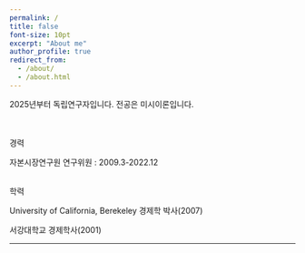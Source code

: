 ```yaml
---
permalink: /
title: false
font-size: 10pt
excerpt: "About me"
author_profile: true
redirect_from: 
  - /about/
  - /about.html
---
```


2025년부터 독립연구자입니다. 전공은 미시이론입니다. 

<br> <br/> 
경력

자본시장연구원 연구위원 : 2009.3-2022.12
<br/> <br/> 


학력 

University of California, Berekeley 경제학 박사(2007)

서강대학교 경제학사(2001)


------

